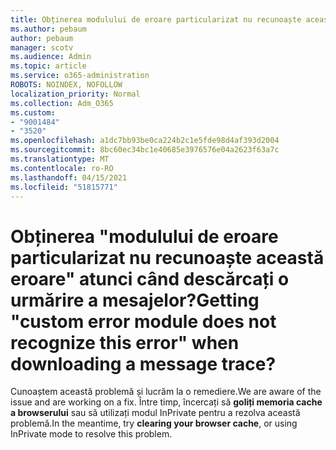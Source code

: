 ```yaml
---
title: Obținerea modulului de eroare particularizat nu recunoaște această eroare atunci când descărcați o urmărire a mesajelor?
ms.author: pebaum
author: pebaum
manager: scotv
ms.audience: Admin
ms.topic: article
ms.service: o365-administration
ROBOTS: NOINDEX, NOFOLLOW
localization_priority: Normal
ms.collection: Adm_O365
ms.custom:
- "9001484"
- "3520"
ms.openlocfilehash: a1dc7bb93be0ca224b2c1e5fde98d4af393d2004
ms.sourcegitcommit: 8bc60ec34bc1e40685e3976576e04a2623f63a7c
ms.translationtype: MT
ms.contentlocale: ro-RO
ms.lasthandoff: 04/15/2021
ms.locfileid: "51815771"
---
```

# <a name="getting-custom-error-module-does-not-recognize-this-error-when-downloading-a-message-trace"></a><span data-ttu-id="b9543-102">Obținerea "modulului de eroare particularizat nu recunoaște această eroare" atunci când descărcați o urmărire a mesajelor?</span><span class="sxs-lookup"><span data-stu-id="b9543-102">Getting "custom error module does not recognize this error" when downloading a message trace?</span></span>

<span data-ttu-id="b9543-103">Cunoaștem această problemă și lucrăm la o remediere.</span><span class="sxs-lookup"><span data-stu-id="b9543-103">We are aware of the issue and are working on a fix.</span></span>  <span data-ttu-id="b9543-104">Între timp, încercați să **goliți memoria cache a browserului** sau să utilizați modul InPrivate pentru a rezolva această problemă.</span><span class="sxs-lookup"><span data-stu-id="b9543-104">In the meantime, try **clearing your browser cache**, or using InPrivate mode to resolve this problem.</span></span>